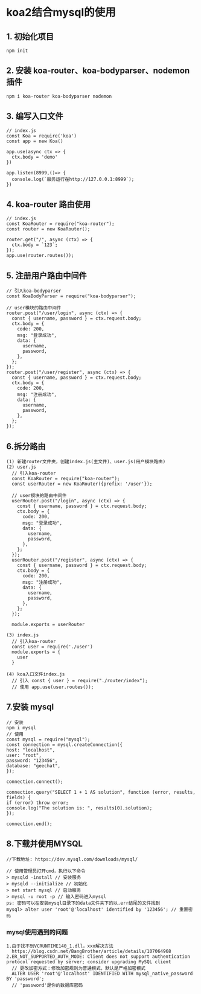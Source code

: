 # koa2结合mysql的使用

## 1. 初始化项目

    npm init

## 2. 安装 koa-router、koa-bodyparser、nodemon 插件

    npm i koa-router koa-bodyparser nodemon

## 3. 编写入口文件

    // index.js
    const Koa = require('koa')
    const app = new Koa()

    app.use(async ctx => {
      ctx.body = 'demo'
    })

    app.listen(8999,()=> {
      console.log(`服务运行在http://127.0.0.1:8999`);
    })

## 4. koa-router 路由使用

    // index.js
    const KoaRouter = require("koa-router");
    const router = new KoaRouter();

    router.get("/", async (ctx) => {
      ctx.body = `123`;
    });
    app.use(router.routes());

## 5. 注册用户路由中间件

    // 引入koa-bodyparser
    const KoaBodyParser = require("koa-bodyparser");

    // user模块的路由中间件
    router.post("/user/login", async (ctx) => {
      const { username, password } = ctx.request.body;
      ctx.body = {
        code: 200,
        msg: "登录成功",
        data: {
          username,
          password,
        },
      };
    });
    router.post("/user/register", async (ctx) => {
      const { username, password } = ctx.request.body;
      ctx.body = {
        code: 200,
        msg: "注册成功",
        data: {
          username,
          password,
        },
      };
    });

## 6.拆分路由

    (1) 新建router文件夹，创建index.js(主文件)、user.js(用户模块路由)
    (2) user.js
      // 引入koa-router
      const KoaRouter = require("koa-router");
      const userRouter = new KoaRouter({prefix: '/user'});

      // user模块的路由中间件
      userRouter.post("/login", async (ctx) => {
        const { username, password } = ctx.request.body;
        ctx.body = {
          code: 200,
          msg: "登录成功",
          data: {
            username,
            password,
          },
        };
      });
      userRouter.post("/register", async (ctx) => {
        const { username, password } = ctx.request.body;
        ctx.body = {
          code: 200,
          msg: "注册成功",
          data: {
            username,
            password,
          },
        };
      });

      module.exports = userRouter

    (3) index.js
      // 引入koa-router
      const user = require('./user')
      module.exports = {
        user
      }

    (4) koa入口文件index.js
      // 引入 const { user } = require("./router/index");
      // 使用 app.use(user.routes());

## 7.安装 mysql

    // 安装
    npm i mysql
    // 使用
    const mysql = require("mysql");
    const connection = mysql.createConnection({
    host: "localhost",
    user: "root",
    password: "123456",
    database: "geechat",
    });

    connection.connect();

    connection.query("SELECT 1 + 1 AS solution", function (error, results, fields) {
    if (error) throw error;
    console.log("The solution is: ", results[0].solution);
    });

    connection.end();

## 8.下载并使用MYSQL
    //下载地址: https://dev.mysql.com/downloads/mysql/

    // 使用管理员打开cmd，执行以下命令
    > mysqld -install // 安装服务
    > mysqld --initialize // 初始化
    > net start mysql // 启动服务
    > mysql -u root -p // 输入密码进入mysql
    ps: 密码可以在安装mysql目录下的data文件夹下的以.err结尾的文件找到
    mysql> alter user 'root'@'localhost' identified by '123456'; // 重置密码

### mysql使用遇到的问题
    1.由于找不到VCRUNTIME140_1.dll，xxx解决方法
      https://blog.csdn.net/BangBrother/article/details/107064968
    2.ER_NOT_SUPPORTED_AUTH_MODE: Client does not support authentication protocol requested by server; consider upgrading MySQL client
      // 更改加密方式：修改加密规则为普通模式，默认是严格加密模式
      ALTER USER 'root'@'localhost' IDENTIFIED WITH mysql_native_password BY 'password';
      // 'password'是你的数据库密码